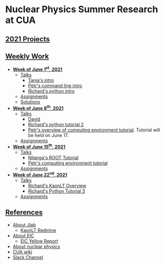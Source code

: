 # Nuclear Physics Summer Research at CUA

## [2021 Projects](https://www.vsl.cua.edu/cua_phy/index.php/MainPage:Nuclear:Summer2021)

## [Weekly Work](weekly_work)
* **[Week of June 1<sup>st</sup>, 2021](weekly_work/6_1_2021)**
    * [Talks](weekly_work/6_1_2021/talks)
        * [Tanja's intro](weekly_work/6_1_2021/talks/Tanja_CUA-NP-Summer2021-06012021-intro.pdf)
        * [Petr's command line intro](weekly_work/6_1_2021/talks/Petr_presentation-2021-06-01-linux-terminal.pdf)
        * [Richard's python intro](weekly_work/6_1_2021/talks/Richard_py_intro.ipynb)
    * [Assignments](weekly_work/6_1_2021/weekly_assignments.md)
    * [Solutions](weekly_work/6_1_2021/exercise_soln/exercise1.ipynb)
* **[Week of June 8<sup>th</sup>, 2021](weekly_work/6_8_2021)**
    * [Talks](weekly_work/6_8_2021/talks)
        * [David](weekly_work/6_8_2021/talks/David_Z_Research_6_8.pptx)
        * [Richard's python tutorial 2](weekly_work/6_8_2021/talks/Richard_py_tutorial2.ipynb)
        * [Petr's overview of computing environment tutorial](weekly_work/6_8_2021/talks/presentation-2021-06-jlab-geant-root-outline.pdf). Tutorial will be held on June 17.
    * [Assignments](weekly_work/6_8_2021/weekly_assignments.md)
* **[Week of June 15<sup>th</sup>, 2021](weekly_work/6_15_2021)**
    * [Talks](weekly_work/6_15_2021/talks)
        * [Nilanga's ROOT Tutorial](weekly_work/6_15_2021/talks/root_tutorial_06_17.pdf)
        * [Petr's computing environment tutorial](weekly_work/6_15_2021/talks/presentation-2021-06-17-jlab-geant-root.pdf)
    * [Assignments](weekly_work/6_15_2021/weekly_assignments.md)
* **[Week of June 22<sup>nd</sup>, 2021](weekly_work/6_22_2021)**
    * [Talks](weekly_work/6_22_2021/talks)
        * [Richard's KaonLT Overview](weekly_work/6_22_2021/talks/Richard_KaonLTSummerStudents2021.pdf)
        * [Richard's Python Tutorial 3](weekly_work/6_22_2021/talks/Richard_py_tutorial3.ipynb)
    * [Assignments](weekly_work/6_22_2021/weekly_assignments.md)

## [References](references)
* [About Jlab](https://www.jlab.org/about)
    * [KaonLT Redmine](https://redmine.jlab.org/projects/kltexp/wiki)
* [About EIC](https://www.nationalacademies.org/news/2018/07/a-domestic-electron-ion-collider-would-unlock-scientific-mysteries-of-atomic-nuclei-maintain-us-leadership-in-accelerator-science-new-report-says)
    * [EIC Yellow Report](https://userweb.jlab.org/~doug/yr-jan2021/EIC_YR_FULL.pdf)
* [About nuclear physics](https://particleadventure.org/)
* [CUA wiki](http://www.vsl.cua.edu/cua_phy/index.php/MainPage:Nuclear:Summer2021)
* [Slack Channel](https://cua-reu-2021.slack.com/)
